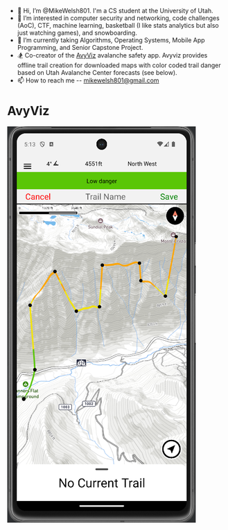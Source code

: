 - 👋 Hi, I’m @MikeWelsh801. I'm a CS student at the University of Utah.
- 👀 I’m interested in computer security and networking, code challenges (AoC), CTF, machine learning, basketball (I like stats analytics but also just watching games), and snowboarding.
- 🌱 I’m currently taking Algorithms, Operating Systems, Mobile App Programming, and Senior Capstone Project.
- 🏂 Co-creator of the [AvyViz](https://github.com/MikeWelsh801/avyviz) avalanche safety app. Avyviz provides offline trail creation for downloaded maps with color coded trail danger based on Utah Avalanche Center forecasts (see below).
- 📫 How to reach me -- mikewelsh801@gmail.com

# AvyViz

![Trail Color](Trail_Color.png?raw=true "Activity One")


<!---
MikeWelsh801/MikeWelsh801 is a ✨ special ✨ repository because its `README.md` (this file) appears on your GitHub profile.
You can click the Preview link to take a look at your changes.
--->
